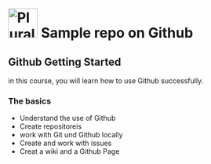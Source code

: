 # <a href='http://pluralsight.com'><img scr='https://www.pluralsight.com/newsroom/brand-assets/pluralsight.png' height='60' alt='Pluralsight Logo' /></a> Sample repo on Github

## Github Getting Started
in this course, you will learn how to use Github successfully.

### The basics
- Understand the use of Github
- Create repositoreis
- work with Git und Github locally
- Create and work with issues
- Creat a wiki and a Github Page
